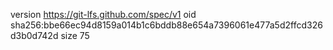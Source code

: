 version https://git-lfs.github.com/spec/v1
oid sha256:bbe66ec94d8159a014b1c6bddb88e654a7396061e477a5d2ffcd326d3b0d742d
size 75
